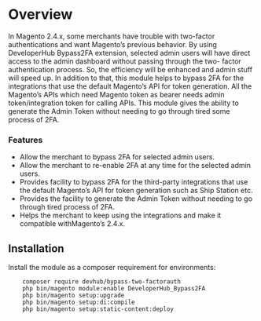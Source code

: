 # Overview #

In Magento 2.4.x, some merchants have trouble with two-factor authentications and want Magento’s previous behavior. By using DeveloperHub Bypass2FA extension, selected admin users will have direct access to the admin dashboard without passing through the two- factor authentication process. So, the efficiency will be enhanced and admin stuff will speed up. In addition to that, this module helps to bypass 2FA for the integrations that use the default Magento’s API for token generation. All the Magento’s APIs which need Magento token as bearer needs admin token/integration token for calling APIs. This module gives the ability to generate the Admin Token without needing to go through tired some process of 2FA.

### Features ###

* Allow the merchant to bypass 2FA for selected admin users.
* Allow the merchant to re-enable 2FA at any time for the selected admin users.
* Provides facility to bypass 2FA for the third-party integrations that use the default Magento’s API for token generation such as Ship Station etc.
* Provides the facility to generate the Admin Token without needing to go through tired process of 2FA.
* Helps the merchant to keep using the integrations and make it compatible withMagento’s 2.4.x.

## Installation
Install the module as a composer requirement for environments:

```
    composer require devhub/bypass-two-factorauth
    php bin/magento module:enable DeveloperHub_Bypass2FA
    php bin/magento setup:upgrade
    php bin/magento setup:di:compile
    php bin/magento setup:static-content:deploy
```

